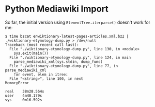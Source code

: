 # Python Mediawiki Import

So far, the initial version using `ElementTree.iterparse()` doesn't work for me:

```
$ time bzcat enwiktionary-latest-pages-articles.xml.bz2 | ./wiktionary-etymology-dump.py > /dev/null
Traceback (most recent call last):
  File "./wiktionary-etymology-dump.py", line 130, in <module>
    sys.exit(main())
  File "./wiktionary-etymology-dump.py", line 124, in main
    parse_mediawiki_xml(sys.stdin, dump_func)
  File "./wiktionary-etymology-dump.py", line 77, in parse_mediawiki_xml
    for event, elem in itree:
  File "<string>", line 100, in next
MemoryError

real    38m28.564s
user    4m40.179s
sys     0m16.592s
```

